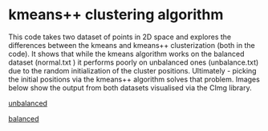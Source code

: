 # kmeans++ clustering algorithm
This code takes two dataset of points in 2D space and explores the differences between the kmeans and kmeans++ clusterization (both in the code). It shows that while the kmeans algorithm works on the balanced dataset (normal.txt ) it performs poorly on unbalanced ones (unbalance.txt) due to the random initialization of the cluster positions. Ultimately - picking the initial positions via the kmeans++ algorithm solves that problem. Images below show the output from both datasets visualised via the CImg library.

[unbalanced](https://raw.githubusercontent.com/vbbonchev/kmeans-plus-plus-clustering/master/unbalancedClusters.png)

[balanced](https://raw.githubusercontent.com/vbbonchev/kmeans-plus-plus-clustering/master/normalClusters.bmp)
